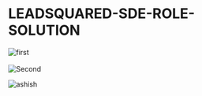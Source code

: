 # LEADSQUARED-SDE-ROLE-SOLUTION


![first](https://user-images.githubusercontent.com/61516051/120092332-bfc64d80-c12f-11eb-9829-d9aa635565f5.png)
<br>
<br>
![Second](https://user-images.githubusercontent.com/61516051/120092345-c48b0180-c12f-11eb-9786-b5896b282a62.png)






![ashish](https://user-images.githubusercontent.com/61516051/120091831-26496c80-c12c-11eb-842b-e4e402bac444.png)


